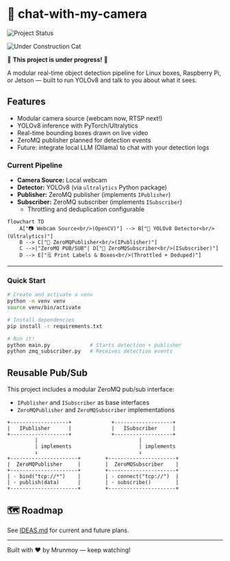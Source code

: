 # 📸 chat-with-my-camera
![Project Status](https://img.shields.io/badge/status-under--construction-yellow) 


![Under Construction Cat](https://media.giphy.com/media/VbnUQpnihPSIgIXuZv/giphy.gif)


🚧 **This project is under progress!** 🚧


A modular real-time object detection pipeline for Linux boxes, Raspberry Pi, or Jetson — built to run YOLOv8 and talk to you about what it sees. 

## Features
- Modular camera source (webcam now, RTSP next!)
- YOLOv8 inference with PyTorch/Ultralytics
- Real-time bounding boxes drawn on live video
- ZeroMQ publisher planned for detection events
- Future: integrate local LLM (Ollama) to chat with your detection logs

### Current Pipeline

- **Camera Source:** Local webcam
- **Detector:** YOLOv8 (via `ultralytics` Python package)
- **Publisher:** ZeroMQ publisher (implements `IPublisher`)
- **Subscriber:** ZeroMQ subscriber (implements `ISubscriber`)
  - Throttling and deduplication configurable


```mermaid
flowchart TD
    A["📷 Webcam Source<br/>(OpenCV)"] --> B["🦁 YOLOv8 Detector<br/>(Ultralytics)"]
    B --> C["📡 ZeroMQPublisher<br/>(IPublisher)"]
    C -->|"ZeroMQ PUB/SUB"| D["🔔 ZeroMQSubscriber<br/>(ISubscriber)"]
    D --> E["🗒️ Print Labels & Boxes<br/>(Throttled + Deduped)"]
```

---

### Quick Start
```bash
# Create and activate a venv
python -m venv venv
source venv/bin/activate

# Install dependencies
pip install -r requirements.txt

# Run it!
python main.py             # Starts detection + publisher
python zmq_subscriber.py   # Receives detection events
```

## Reusable Pub/Sub
This project includes a modular ZeroMQ pub/sub interface:
- `IPublisher` and `ISubscriber` as base interfaces
- `ZeroMQPublisher` and `ZeroMQSubscriber` implementations

```
+-------------------+             +-------------------+
|   IPublisher      |             |   ISubscriber     |
+-------------------+             +-------------------+
         |                                 |
         | implements                      | implements
         ↓                                 ↓
+----------------------+        +----------------------+
|  ZeroMQPublisher     |        |  ZeroMQSubscriber    |
+----------------------+        +----------------------+
| - bind("tcp://*")    |        | - connect("tcp://")  |
| - publish(data)      |        | - subscribe()        |
+----------------------+        +----------------------+

```

## 🗺️ Roadmap
See [IDEAS.md](IDEAS.md) for current and future plans.


---

Built with ❤️ by Mrunmoy — keep watching!